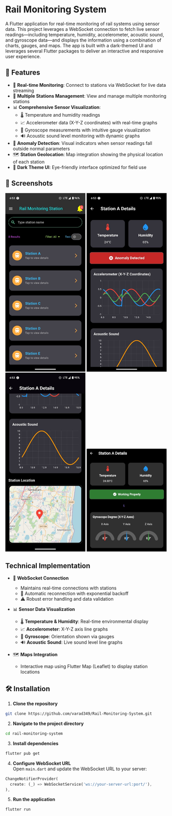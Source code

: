 # Rail Monitoring System

A Flutter application for real-time monitoring of rail systems using sensor data. This project leverages a WebSocket connection to fetch live sensor readings—including temperature, humidity, accelerometer, acoustic sound, and gyroscope data—and displays the information using a combination of charts, gauges, and maps. The app is built with a dark-themed UI and leverages several Flutter packages to deliver an interactive and responsive user experience.

## 🚀 Features

- 🔴 **Real-time Monitoring**: Connect to stations via WebSocket for live data streaming  
- 🧭 **Multiple Stations Management**: View and manage multiple monitoring stations  
- 📊 **Comprehensive Sensor Visualization**:
  - 🌡️ Temperature and humidity readings  
  - 📈 Accelerometer data (X-Y-Z coordinates) with real-time graphs  
  - 🧭 Gyroscope measurements with intuitive gauge visualization  
  - 🔊 Acoustic sound level monitoring with dynamic graphs  
- 🚨 **Anomaly Detection**: Visual indicators when sensor readings fall outside normal parameters  
- 🗺️ **Station Geolocation**: Map integration showing the physical location of each station  
- 🌙 **Dark Theme UI**: Eye-friendly interface optimized for field use  

## 📸 Screenshots

<p align="center">
  <img src="assets/s1.jpg" width="250"/>
  <img src="assets/s2.jpg" width="250"/>
  <img src="assets/s3.jpg" width="250"/>
  <img src="assets/s4.jpg" width="250"/>
</p>

## Technical Implementation

- 🔌 **WebSocket Connection**
  - Maintains real-time connections with stations
  - 🔄 Automatic reconnection with exponential backoff
  - ⚠️ Robust error handling and data validation

- 📊 **Sensor Data Visualization**
  - 🌡️ **Temperature & Humidity**: Real-time environmental display
  - 📈 **Accelerometer**: X-Y-Z axis line graphs
  - 🧭 **Gyroscope**: Orientation shown via gauges
  - 🔊 **Acoustic Sound**: Live sound level line graphs

- 🗺️ **Maps Integration**
  - Interactive map using Flutter Map (Leaflet) to display station locations

## 🛠️ Installation

1.  **Clone the repository**
   ```bash
   git clone https://github.com/varad349/Rail-Monitoring-System.git
   ```

2.  **Navigate to the project directory**
   ```bash
   cd rail-monitoring-system
   ```

3.  **Install dependencies**
   ```bash
   flutter pub get
   ```

4.  **Configure WebSocket URL**  
   Open `main.dart` and update the WebSocket URL to your server:
   ```dart
   ChangeNotifierProvider(
     create: (_) => WebSocketService('ws://your-server-url:port/'),
   ),
   ```

5.  **Run the application**
   ```bash
   flutter run
   ```
